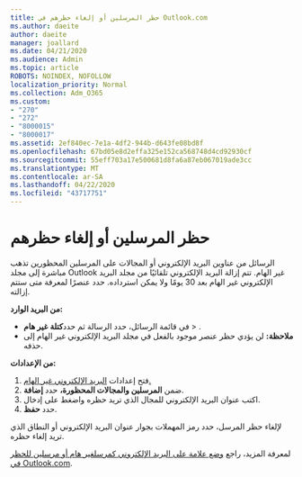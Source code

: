 ```yaml
---
title: حظر المرسلين أو إلغاء حظرهم في Outlook.com
ms.author: daeite
author: daeite
manager: joallard
ms.date: 04/21/2020
ms.audience: Admin
ms.topic: article
ROBOTS: NOINDEX, NOFOLLOW
localization_priority: Normal
ms.collection: Adm_O365
ms.custom:
- "270"
- "272"
- "8000015"
- "8000017"
ms.assetid: 2ef840ec-7e1a-4df2-944b-d643fe08bd8f
ms.openlocfilehash: 67bd05e8d2effa325e152ca568748d4cd92930cf
ms.sourcegitcommit: 55eff703a17e500681d8fa6a87eb067019ade3cc
ms.translationtype: MT
ms.contentlocale: ar-SA
ms.lasthandoff: 04/22/2020
ms.locfileid: "43717751"
---
```

# <a name="block-or-unblock-senders"></a>حظر المرسلين أو إلغاء حظرهم

الرسائل من عناوين البريد الإلكتروني أو المجالات على المرسلين المحظورين تذهب مباشرة إلى مجلد Outlook غير الهام. تتم إزالة البريد الإلكتروني تلقائيًا من مجلد البريد الإلكتروني غير الهام بعد 30 يومًا ولا يمكن استرداده. حدد عنصرًا لمعرفة متى ستتم إزالته.

**من البريد الوارد:**

- في قائمة الرسائل، حدد الرسالة ثم حدد**كتلة** **غير هام** > .
- **ملاحظة:** لن يؤدي حظر عنصر موجود بالفعل في مجلد البريد الإلكتروني غير الهام إلى حذفه.

**من الإعدادات:**

1. فتح إعدادات [البريد الإلكتروني غير الهام.](https://outlook.live.com/mail/options/mail/junkEmail)
2. ضمن **المرسلين والمجالات المحظورة،** حدد **إضافة**.
3. اكتب عنوان البريد الإلكتروني للمجال الذي تريد حظره واضغط على إدخال.
4. حدد **حفظ**.

لإلغاء حظر المرسل، حدد رمز المهملات بجوار عنوان البريد الإلكتروني أو النطاق الذي تريد إلغاء حظره.

لمعرفة المزيد، راجع [وضع علامة على البريد الإلكتروني كمرسلغير هام أو مرسلين للحظر في Outlook.com](https://support.office.com/article/a3ece97b-82f8-4a5e-9ac3-e92fa6427ae4?wt.mc_id=Office_Outlook_com_Alchemy).